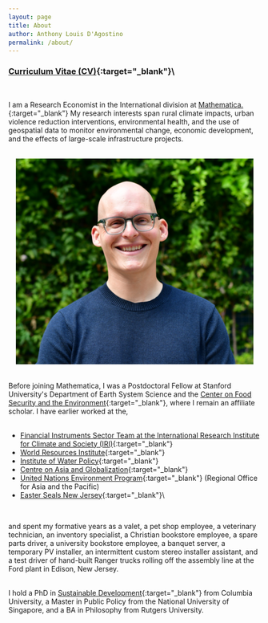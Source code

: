 ```yaml
---
layout: page
title: About
author: Anthony Louis D'Agostino
permalink: /about/
---
```


### [Curriculum Vitae (CV)]("/data_files/ALDAgostino-CV_Short.pdf"){:target="_blank"}\
<br> 

I am a Research Economist in the International division at [Mathematica.](https://www.mathematica.org/){:target="_blank"} My research interests span rural climate impacts, urban violence reduction interventions, environmental health, and the use of geospatial data to monitor environmental change, economic development, and the effects of large-scale infrastructure projects.\
<br>

<div style="text-align: center"><img src="/imgs/DAgostino_Headshot.jpg" alt="headshot" width="475" class="center"/></div>
<br>


Before joining Mathematica, I was a Postdoctoral Fellow at Stanford University's Department of Earth System Science and the [Center on Food Security and the Environment](http://fse.fsi.stanford.edu/){:target="_blank"}, where I remain an affiliate scholar. I have earlier worked at the,\
<br>

- [Financial Instruments Sector Team at the International Research Institute for Climate and Society (IRI)](https://iri.columbia.edu/our-expertise/financial-instruments/){:target="_blank"}
- [World Resources Institute](http://www.wri.org/){:target="_blank"}
- [Institute of Water Policy](http://lkyspp.nus.edu.sg/iwp/){:target="_blank"}
- [Centre on Asia and Globalization](http://lkyspp.nus.edu.sg/cag/){:target="_blank"}
- [United Nations Environment Program](http://www.unep.org/asiapacific/){:target="_blank"} (Regional Office for Asia and the Pacific)
- [Easter Seals New Jersey](http://www.easterseals.com/nj/){:target="_blank"}\
<br>

and spent my formative years as a valet, a pet shop employee, a veterinary technician, an inventory specialist, a Christian bookstore employee, a spare parts driver, a university bookstore employee, a banquet server, a temporary PV installer, an intermittent custom stereo installer assistant, and a test driver of hand-built Ranger trucks rolling off the assembly line at the Ford plant in Edison, New Jersey.\
<br>

I hold a PhD in [Sustainable Development](https://www.sipa.columbia.edu/sipa-education/phd-sustainable-development){:target="_blank"} from Columbia University, a Master in Public Policy from the National University of Singapore, and a BA in Philosophy from Rutgers University.

